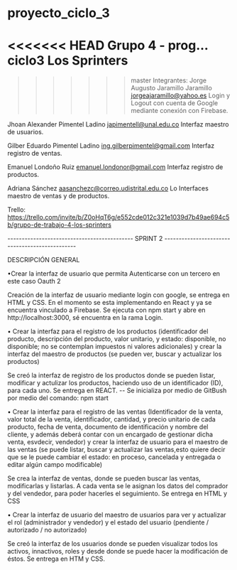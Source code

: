 # proyecto_ciclo_3
<<<<<<< HEAD
Grupo 4 - prog... ciclo3
Los Sprinters
=======

>>>>>>> master
Integrantes:
Jorge Augusto Jaramillo Jaramillo jorgeajaramillo@yahoo.es 
Login y Logout con cuenta de Google mediante conexión con Firebase.

Jhoan Alexander Pimentel Ladino japimentell@unal.edu.co 
Interfaz maestro de usuarios.

Gilber Eduardo Pimentel Ladino ing.gilberpimentel@gmail.com 
Interfaz registro de ventas.

Emanuel Londoño Ruiz emanuel.londonor@gmail.com 
Interfaz registro de productos.

Adriana Sánchez  aasanchezc@correo.udistrital.edu.co Lo 
Interfaces maestro de ventas y de productos.


Trello: https://trello.com/invite/b/Z0oHqT6g/e552cde012c321e1039d7b49ae694c5b/grupo-de-trabajo-4-los-sprinters

--------------------------------------------   SPRINT    2      -----------------------------------------------

DESCRIPCIÓN GENERAL

•Crear la interfaz de usuario que permita Autenticarse con un tercero en este caso Oauth 2  

Creación de la interfaz de usuario mediante login con google, se entrega en HTML y CSS. En el momento se esta 
implementando en React y ya se encuentra vinculado a Firebase. Se ejecuta con npm start y abre en http://localhost:3000, 
sé encuentra en la rama Login. 


• Crear la interfaz para el registro de los productos (identificador del producto, descripción del producto, 
valor unitario, y estado: disponible, no disponible; no se contemplan impuestos ni valores adicionales) y crear 
la interfaz del maestro de productos (se pueden ver, buscar y actualizar los productos)

Se creó la interfaz de registro de los productos donde se pueden listar, modificar y actulizar los productos, haciendo uso
de un identificador (ID), para cada uno. Se entrega en REACT.
-- Se inicializa por medio de GitBush por medio del comando: npm start


• Crear la interfaz para el registro de las ventas (Identificador de la venta, valor total
de la venta, identificador, cantidad, y precio unitario de cada producto, fecha de venta, documento de identificación 
y nombre del cliente, y además deberá contar con un encargado de gestionar dicha venta, esvdecir, vendedor) y crear
la interfaz de usuario para el maestro de las ventas (se puede listar, buscar y actualizar las ventas,esto quiere 
decir que se le puede cambiar el estado: en proceso, cancelada y entregada o editar algún campo modificable)

Se crea la interfaz de ventas, donde se pueden buscar las ventas, modificarlas y listarlas. A cada venta se le asignan los
datos del comprador y del vendedor, para poder hacerles el seguimiento. Se entrega en HTML y CSS


• Crear la interfaz de usuario del maestro de usuarios para ver y actualizar el rol (administrador y vendedor) y el estado del
usuario (pendiente / autorizado / no autorizado)

Se creó la interfaz de los usuarios donde se pueden visualizar todos los activos, innactivos, roles y desde donde se puede 
hacer la modificación de éstos. Se entrega en HTM y CSS.
